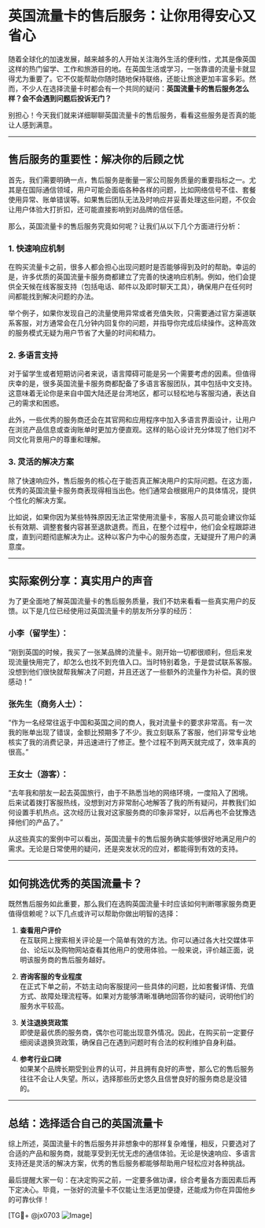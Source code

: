 # 英国流量卡的售后服务：让你用得安心又省心

随着全球化的加速发展，越来越多的人开始关注海外生活的便利性，尤其是像英国这样的热门留学、工作和旅游目的地。在英国生活或学习，一张靠谱的流量卡就显得尤为重要了。它不仅能帮助你随时随地保持联络，还能让旅途更加丰富多彩。然而，不少人在选择流量卡时都会有一个共同的疑问：**英国流量卡的售后服务怎么样？会不会遇到问题后投诉无门？**

别担心！今天我们就来详细聊聊英国流量卡的售后服务，看看这些服务是否真的能让人感到满意。

---

## 售后服务的重要性：解决你的后顾之忧

首先，我们需要明确一点，售后服务是衡量一家公司服务质量的重要指标之一。尤其是在国际通信领域，用户可能会面临各种各样的问题，比如网络信号不佳、套餐使用异常、账单错误等。如果售后团队无法及时响应并妥善处理这些问题，不仅会让用户体验大打折扣，还可能直接影响到对品牌的信任感。

那么，英国流量卡的售后服务究竟如何呢？让我们从以下几个方面进行分析：

### 1. **快速响应机制**
在购买流量卡之前，很多人都会担心出现问题时是否能够得到及时的帮助。幸运的是，许多优质的英国流量卡服务商都建立了完善的快速响应机制。例如，他们会提供全天候在线客服支持（包括电话、邮件以及即时聊天工具），确保用户在任何时间都能找到解决问题的办法。

举个例子，如果你发现自己的流量使用异常或者充值失败，只需要通过官方渠道联系客服，对方通常会在几分钟内回复你的问题，并指导你完成后续操作。这种高效的服务模式无疑为用户节省了大量的时间和精力。

### 2. **多语言支持**
对于留学生或者短期访问者来说，语言障碍可能是另一个需要考虑的因素。但值得庆幸的是，很多英国流量卡服务商都配备了多语言客服团队，其中包括中文支持。这意味着无论你是来自中国大陆还是台湾地区，都可以轻松地与客服沟通，表达自己的需求和困惑。

此外，一些优秀的服务商还会在其官网和应用程序中加入多语言界面设计，让用户在浏览产品信息或查询账单时更加方便直观。这样的贴心设计充分体现了他们对不同文化背景用户的尊重和理解。

### 3. **灵活的解决方案**
除了快速响应外，售后服务的核心在于能否真正解决用户的实际问题。在这方面，优秀的英国流量卡服务商表现得相当出色。他们通常会根据用户的具体情况，提供个性化的解决方案。

比如说，如果你因为某些特殊原因无法正常使用流量卡，客服人员可能会建议你延长有效期、调整套餐内容甚至退款退费。而且，在整个过程中，他们会全程跟踪进度，直到问题彻底解决为止。这种以客户为中心的服务态度，无疑提升了用户的满意度。

---

## 实际案例分享：真实用户的声音

为了更全面地了解英国流量卡的售后服务质量，我们不妨来看看一些真实用户的反馈。以下是几位已经使用过英国流量卡的朋友所分享的经历：

### 小李（留学生）：
“刚到英国的时候，我买了一张某品牌的流量卡。刚开始一切都很顺利，但后来发现流量快用完了，却怎么也找不到充值入口。当时特别着急，于是尝试联系客服。没想到他们很快就帮我解决了问题，并且还送了一些额外的流量作为补偿。真的很感动！”

### 张先生（商务人士）：
“作为一名经常往返于中国和英国之间的商人，我对流量卡的要求非常高。有一次我的账单出现了错误，金额比预期多了不少。我立刻联系了客服，他们非常专业地核实了我的消费记录，并迅速进行了修正。整个过程不到两天就完成了，效率真的很高。”

### 王女士（游客）：
“去年我和朋友一起去英国旅行，由于不熟悉当地的网络环境，一度陷入了困境。后来试着拨打客服热线，没想到对方非常耐心地解答了我的所有疑问，并教我们如何设置手机热点。这次经历让我对这家服务商的印象非常好，以后再也不会犹豫选择他们的产品了。”

从这些真实的案例中可以看出，英国流量卡的售后服务确实能够很好地满足用户的需求。无论是日常使用的疑问，还是突发状况的应对，都能得到有效的支持。

---

## 如何挑选优秀的英国流量卡？

既然售后服务如此重要，那么我们在选购英国流量卡时应该如何判断哪家服务商更值得信赖呢？以下几点或许可以帮助你做出明智的选择：

1. **查看用户评价**  
   在互联网上搜索相关评论是一个简单有效的方法。你可以通过各大社交媒体平台、论坛以及购物网站查看其他用户的使用体验。一般来说，评价越正面，说明该服务商的售后服务越好。

2. **咨询客服的专业程度**  
   在正式下单之前，不妨主动向客服提问一些具体的问题，比如套餐详情、充值方式、故障处理流程等。如果对方能够清晰准确地回答你的疑问，说明他们的服务水平较高。

3. **关注退换货政策**  
   即使是最优质的服务商，偶尔也可能出现意外情况。因此，在购买前一定要仔细阅读退换货政策，确保自己在遇到问题时有合法的权利维护自身利益。

4. **参考行业口碑**  
   如果某个品牌长期受到业界的认可，并且拥有良好的声誉，那么它的售后服务往往不会让人失望。所以，选择那些历史悠久且信誉良好的服务商总是没错的。

---

## 总结：选择适合自己的英国流量卡

综上所述，英国流量卡的售后服务并非想象中的那样复杂难懂，相反，只要选对了合适的产品和服务商，就能享受到无忧无虑的通信体验。无论是快速响应、多语言支持还是灵活的解决方案，优秀的售后服务都能够帮助用户轻松应对各种挑战。

最后提醒大家一句：在决定购买之前，一定要多做功课，综合考量各方面因素后再下定决心。毕竟，一张好的流量卡不仅能让生活更加便捷，还能成为你在异国他乡的可靠伙伴！

[TG💪+ @jx0703 ![Image](https://github.com/user-attachments/assets/dbca1d08-cadb-493c-b0ec-ad6f7a83f270)]